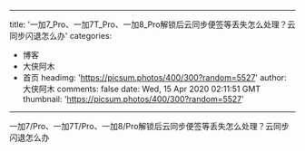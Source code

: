 
---
title: '一加7_Pro、一加7T_Pro、一加8_Pro解锁后云同步便签等丢失怎么处理？云同步闪退怎么办'
categories: 
 - 博客
 - 大侠阿木
 - 首页
headimg: 'https://picsum.photos/400/300?random=5527'
author: 大侠阿木
comments: false
date: Wed, 15 Apr 2020 02:11:51 GMT
thumbnail: 'https://picsum.photos/400/300?random=5527'
---

<div>   
一加7/Pro、一加7T/Pro、一加8/Pro解锁后云同步便签等丢失怎么处理？云同步闪退怎么办  
</div>
            